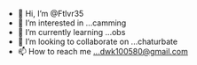 - 👋 Hi, I’m @Ftlvr35
- 👀 I’m interested in ...camming
- 🌱 I’m currently learning ...obs
- 💞️ I’m looking to collaborate on ...chaturbate
- 📫 How to reach me ...dwk100580@gmail.com 

<!---
Ftlvr35/Ftlvr35 is a ✨ special ✨ repository because its `README.md` (this file) appears on your GitHub profile.
You can click the Preview link to take a look at your changes.
--->
